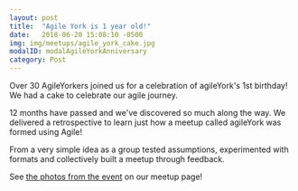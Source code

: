 ```yaml
---
layout: post
title:  "Agile York is 1 year old!"
date:   2018-06-20 15:08:10 -0500
img: img/meetups/agile_york_cake.jpg
modalID: modalAgileYorkAnniversary
category: Post
---
```

Over 30 AgileYorkers joined us for a celebration of agileYork's 1st birthday! We had a cake to celebrate our agile journey.

12 months have passed and we've discovered so much along the way. We delivered a retrospective to learn just how a meetup called agileYork was formed using Agile! 

From a very simple idea as a group tested assumptions, experimented with formats and collectively built a meetup through feedback.

See [the photos from the event][agile-york-next-event] on our meetup page!

[agile-york-next-event]: https://www.meetup.com/agileYork/events/247423442/